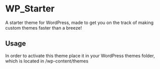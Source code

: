 # WP_Starter 
A starter theme for WordPress, made to get you on the track of making 
custom themes faster than a breeze!

## Usage
In order to activate this theme place it in your WordPress themes folder, 
which is located in /wp-content/themes
